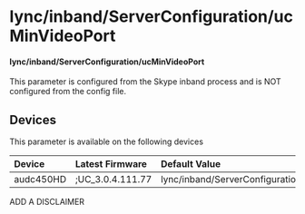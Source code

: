 ﻿---
description: lync/inband/ServerConfiguration/ucMinVideoPort
search:
    keywords: ['lync','inband','ServerConfiguration','ucMinVideoPort']
---

# lync/inband/ServerConfiguration/ucMinVideoPort

#### lync/inband/ServerConfiguration/ucMinVideoPort

This parameter is configured from the Skype inband process and is NOT configured from the config file.



## Devices
This parameter is available on the following devices

| Device | Latest Firmware | Default Value |
|:---|:---|:---|
| audc450HD | ;UC_3.0.4.111.77 | lync/inband/ServerConfiguration/ucMinVideoPort=5350 

ADD A DISCLAIMER
